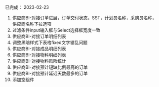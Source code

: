 已完成：
2023-02-23
1. 供应商BI-对接订单进展，订单交付状态，SST，计划员名称，采购员名称，供应商名称下拉选项
2. 过滤条件input输入框与Select选择框宽度一致
3. 供应商BI-对接订单明细列表
4. 调整黑暗样式下表格fixed文字错乱问题
5. 供应商BI-对接成品明细列表
6. 供应商BI-对接物料明细列表
7. 供应商BI-对接物料风险统计
8. 供应商BI-对接预计短缺比例最高的订单
9. 供应商BI-对接预计延迟天数最多的订单
10. 添加空组件